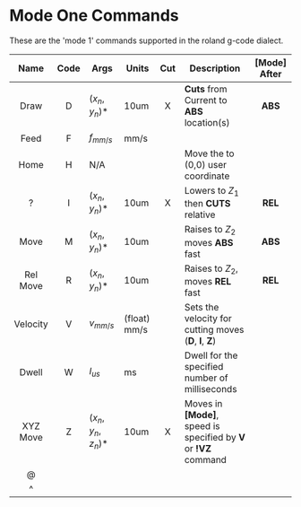 Mode One Commands
=================

These are the 'mode 1' commands supported in the roland g-code dialect.

| Name | Code| Args             | Units  | Cut | Description | [Mode] After |
|:----:|:---:|----------------- |-----------------|:---:|--|:---:|
| Draw     |  D  | ($x_n$, $y_n$)*  |  10um        | X | **Cuts** from Current to **ABS** location(s)  | **ABS** |
| Feed     |  F  |  $f_{mm/s}$      |  mm/s        |   |   |
| Home     |  H  | N/A              |              |   |Move the to (0,0) user coordinate  |
|  ?       |  I  | ($x_n$, $y_n$)*  |  10um        | X | Lowers to $Z_1$ then **CUTS** relative  | **REL** |
| Move     |  M  | ($x_n$, $y_n$)*  |  10um        |   | Raises to $Z_2$ moves **ABS** fast | **ABS** |
| Rel Move |  R  |  ($x_n$, $y_n$)* |  10um        |   | Raises to $Z_2$, moves **REL** fast | **REL**  |
| Velocity |  V  | $v_{mm/s}$       | (float) mm/s |   | Sets the velocity for cutting moves (**D**, **I**, **Z**) |
| Dwell    |  W  | $I_{us}$         | ms           |   | Dwell for the specified number of milliseconds  |
| XYZ Move |  Z  | ($x_n$, $y_n$, $z_n$)*  | 10um  | X | Moves in **[Mode]**, speed is specified by **V** or **!VZ** command   |
| @ |   |   |   |   |
| ^ |   |   |   |   |
